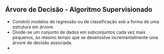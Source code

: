 ## Árvore de Decisão - Algoritmo Supervisionado

- Constrói modelos de regressão ou de classificação sob a forma de uma estrutura em árvore.
- Divide-se um conjunto de dados em subconjuntos cada vez mais pequenos, ao mesmo tempo que se desenvolve incrementalmente uma árvore de decisão associada.
- 